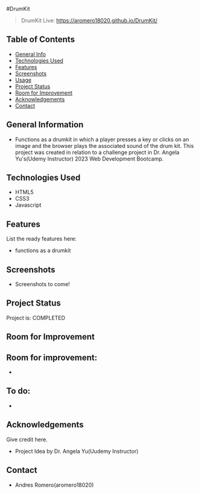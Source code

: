 #DrumKit
> DrumKit
> Live:  https://aromero18020.github.io/DrumKit/

## Table of Contents
* [General Info](#general-information)
* [Technologies Used](#technologies-used)
* [Features](#features)
* [Screenshots](#screenshots)
* [Usage](#usage)
* [Project Status](#project-status)
* [Room for Improvement](#room-for-improvement)
* [Acknowledgements](#acknowledgements)
* [Contact](#contact)


## General Information
- Functions as a drumkit in which a player presses a key or clicks on an image and the browser plays the associated sound of the drum kit. This project was created in relation to a challenge project in Dr. Angela Yu's(Udemy Instructor) 2023 Web Development Bootcamp. 


## Technologies Used
- HTML5
- CSS3
- Javascript


## Features
List the ready features here:
- functions as a drumkit


## Screenshots
 - Screenshots to come!


## Project Status
Project is: COMPLETED

## Room for Improvement

Room for improvement:
- 
- 

To do:
-
-



## Acknowledgements
Give credit here.
- Project Idea by Dr. Angela Yu(Uudemy Instructor)


## Contact
- Andres Romero(aromero18020)
